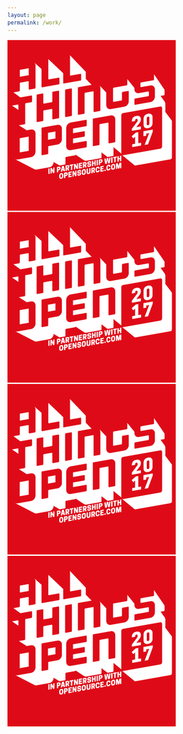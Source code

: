 ```yaml
---
layout: page
permalink: /work/
---
```


<div class="grid">
  <div class="grid__block grid__block--4">
    <a href="www.allthingsopen.org">
      <img class="image--work" src="/images/placeholder-image.png" alt="placeholder" />
    </a>
  </div>
  <div class="grid__block grid__block--4">
    <a href="www.allthingsopen.org">
      <img class="image--work" src="/images/placeholder-image.png" alt="placeholder" />
    </a>
  </div>
  <div class="grid__block grid__block--4">
    <a href="www.allthingsopen.org">
      <img class="image--work" src="/images/placeholder-image.png" alt="placeholder" />
    </a>
  </div>
  <div class="grid__block grid__block--4">
    <a href="www.allthingsopen.org">
      <img class="image--work" src="/images/placeholder-image.png" alt="placeholder" />
    </a>
  </div>
</div>